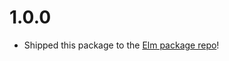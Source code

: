 # 1.0.0

- Shipped this package to the [Elm package repo](https://package.elm-lang.org/packages/joeybright/json-decode-map-gen/1.0.0/)!
